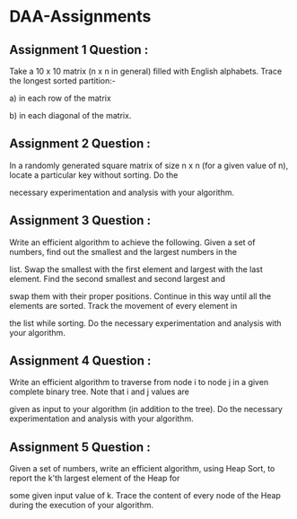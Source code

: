 # DAA-Assignments
## Assignment 1 Question :

Take a 10 x 10 matrix (n x n in general) filled with English alphabets. Trace the longest sorted partition:-

a) in each row of the matrix

b) in each diagonal of the matrix.

## Assignment 2 Question :

In a randomly generated square matrix of size n x n (for a given value of n), locate a particular key without sorting. Do the

necessary experimentation and analysis with your algorithm.

## Assignment 3 Question :

Write an efficient algorithm to achieve the following. Given a set of numbers, find out the smallest and the largest numbers in the

list. Swap the smallest with the first element and largest with the last element. Find the second smallest and second largest and

swap them with their proper positions. Continue in this way until all the elements are sorted. Track the movement of every element in

the list while sorting. Do the necessary experimentation and analysis with your algorithm. 

## Assignment 4 Question :

Write an efficient algorithm to traverse from node i to node j in a given complete binary tree. Note that i and j values are

given as input to your algorithm (in addition to the tree). Do the necessary experimentation and analysis with your algorithm. 

## Assignment 5 Question :

Given a set of numbers, write an efficient algorithm, using Heap Sort, to report the k'th largest element of the Heap for

some given input value of k. Trace the content of every node of the Heap during the execution of your algorithm. 
